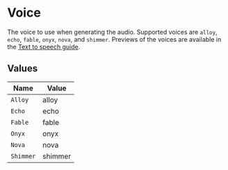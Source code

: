 # Voice

The voice to use when generating the audio. Supported voices are `alloy`, `echo`, `fable`, `onyx`, `nova`, and `shimmer`. Previews of the voices are available in the [Text to speech guide](/docs/guides/text-to-speech/voice-options).


## Values

| Name      | Value     |
| --------- | --------- |
| `Alloy`   | alloy     |
| `Echo`    | echo      |
| `Fable`   | fable     |
| `Onyx`    | onyx      |
| `Nova`    | nova      |
| `Shimmer` | shimmer   |